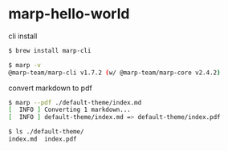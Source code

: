 # marp-hello-world

cli install

```sh
$ brew install marp-cli

$ marp -v
@marp-team/marp-cli v1.7.2 (w/ @marp-team/marp-core v2.4.2)
```

convert markdown to pdf

```sh
$ marp --pdf ./default-theme/index.md
[  INFO ] Converting 1 markdown...
[  INFO ] default-theme/index.md => default-theme/index.pdf

$ ls ./default-theme/
index.md  index.pdf
```
